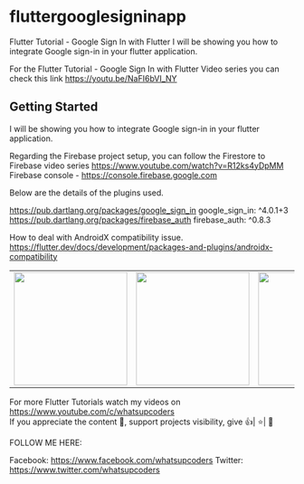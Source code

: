 # fluttergooglesigninapp

Flutter Tutorial - Google Sign In with Flutter
I will be showing you how to integrate Google sign-in in your flutter application.

For the Flutter Tutorial - Google Sign In with Flutter Video series you can check this link https://youtu.be/NaFI6bVI_NY
## Getting Started

I will be showing you how to integrate Google sign-in in your flutter application.

Regarding the Firebase project setup, you can follow the Firestore to Firebase video series https://www.youtube.com/watch?v=R12ks4yDpMM
Firebase console - https://console.firebase.google.com

Below are the details of the plugins used.

https://pub.dartlang.org/packages/google_sign_in   google_sign_in: ^4.0.1+3
https://pub.dartlang.org/packages/firebase_auth    firebase_auth: ^0.8.3


How to deal with AndroidX compatibility issue.
https://flutter.dev/docs/development/packages-and-plugins/androidx-compatibility


<div style="text-align: center">
    <table>
        <tr>
            <td style="text-align: center">
                    <img src="https://user-images.githubusercontent.com/46075509/58397022-c7b8f780-8014-11e9-8a23-47d2e14a43e3.png" width="200"/>
            </td>            
            <td style="text-align: center">              
                    <img src="https://user-images.githubusercontent.com/46075509/58397023-c8ea2480-8014-11e9-8156-32ebe2e86d36.png" width="200"/>
            </td>
            <td style="text-align: center">
                    <img src="https://user-images.githubusercontent.com/46075509/58397024-ca1b5180-8014-11e9-8ace-5546e65372a9.png" width="200" />
            </td>
        </tr>
  </table>
  </div>
  
For more Flutter Tutorials watch my videos on https://www.youtube.com/c/whatsupcoders <br />
If you appreciate the content 📖, support projects visibility, give 👍| ⭐| 👏

FOLLOW ME HERE:

Facebook: https://www.facebook.com/whatsupcoders
Twitter: https://www.twitter.com/whatsupcoders

